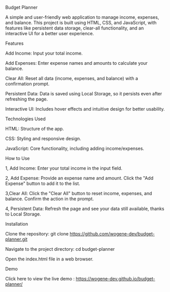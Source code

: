 Budget Planner

A simple and user-friendly web application to manage income, expenses, and balance. 
This project is built using HTML, CSS, and JavaScript, with features like persistent data storage, clear-all functionality, and an interactive UI for a better user experience.

Features

Add Income: Input your total income.

Add Expenses: Enter expense names and amounts to calculate your balance.

Clear All: Reset all data (income, expenses, and balance) with a confirmation prompt.

Persistent Data: Data is saved using Local Storage, so it persists even after refreshing the page.

Interactive UI: Includes hover effects and intuitive design for better usability.

Technologies Used

HTML: Structure of the app.

CSS: Styling and responsive design.

JavaScript: Core functionality, including adding income/expenses.

How to Use

1, Add Income:
Enter your total income in the input field.

2, Add Expense:
Provide an expense name and amount.
Click the "Add Expense" button to add it to the list.

3,Clear All:
Click the "Clear All" button to reset income, expenses, and balance.
Confirm the action in the prompt.

4, Persistent Data:
Refresh the page and see your data still available, thanks to Local Storage.

Installation

Clone the repository:
git clone https://github.com/wogene-dev/budget-planner.git

Navigate to the project directory:
cd budget-planner

Open the index.html file in a web browser.



Demo

Click here to view the live demo : https://wogene-dev.github.io/budget-planner/





